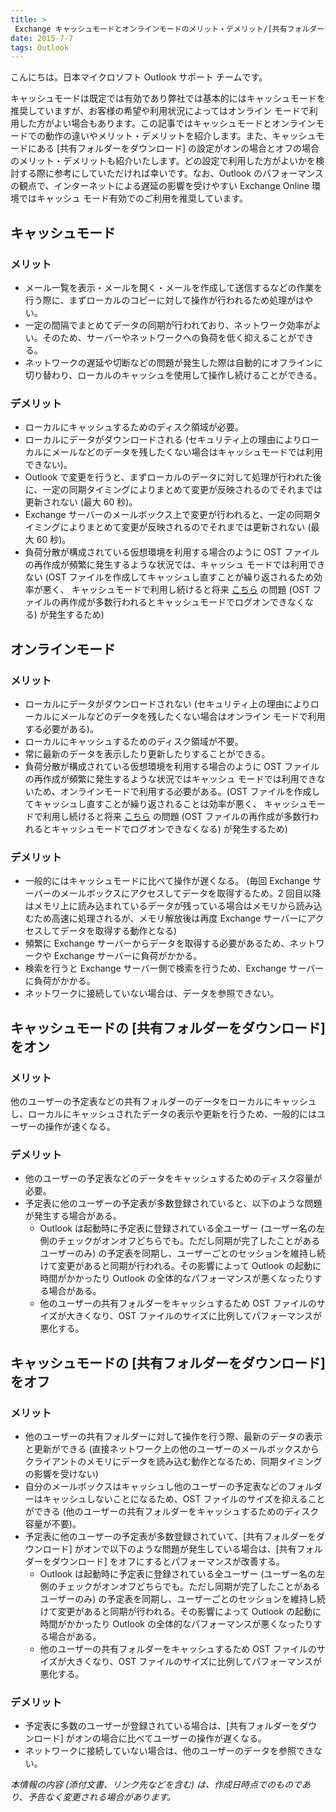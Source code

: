 ```yaml
---
title: > 
 Exchange キャッシュモードとオンラインモードのメリット・デメリット/[共有フォルダーをダウンロード] のメリット・デメリット
date: 2015-7-7
tags: Outlook
---
```


こんにちは。日本マイクロソフト Outlook サポート チームです。

キャッシュモードは既定では有効であり弊社では基本的にはキャッシュモードを推奨していますが、お客様の希望や利用状況によってはオンライン モードで利用した方がよい場合もあります。この記事ではキャッシュモードとオンラインモードでの動作の違いやメリット・デメリットを紹介します。また、キャッシュモードにある [共有フォルダーをダウンロード] の設定がオンの場合とオフの場合のメリット・デメリットも紹介いたします。どの設定で利用した方がよいかを検討する際に参考にしていただければ幸いです。なお、Outlook のパフォーマンスの観点で、インターネットによる遅延の影響を受けやすい Exchange Online 環境ではキャッシュ モード有効でのご利用を推奨しています。


## キャッシュモード

### メリット
- メール一覧を表示・メールを開く・メールを作成して送信するなどの作業を行う際に、まずローカルのコピーに対して操作が行われるため処理がはやい。
- 一定の間隔でまとめてデータの同期が行われており、ネットワーク効率がよい。そのため、サーバーやネットワークへの負荷を低く抑えることができる。
- ネットワークの遅延や切断などの問題が発生した際は自動的にオフラインに切り替わり、ローカルのキャッシュを使用して操作し続けることができる。

### デメリット
- ローカルにキャッシュするためのディスク領域が必要。
- ローカルにデータがダウンロードされる (セキュリティ上の理由によりローカルにメールなどのデータを残したくない場合はキャッシュモードでは利用できない)。
- Outlook で変更を行うと、まずローカルのデータに対して処理が行われた後に、一定の同期タイミングによりまとめて変更が反映されるのでそれまでは更新されない (最大 60 秒)。
- Exchange サーバーのメールボックス上で変更が行われると、一定の同期タイミングによりまとめて変更が反映されるのでそれまでは更新されない (最大 60 秒)。
- 負荷分散が構成されている仮想環境を利用する場合のように OST ファイルの再作成が頻繁に発生するような状況では、キャッシュ モードでは利用できない (OST ファイルを作成してキャッシュし直すことが繰り返されるため効率が悪く、 キャッシュモードで利用し続けると将来 [こちら](https://learn.microsoft.com/en-us/outlook/troubleshoot/performance/cannot-start-outlook-in-cached-mode-or-create-profile) の問題 (OST ファイルの再作成が多数行われるとキャッシュモードでログオンできなくなる) が発生するため)

## オンラインモード

### メリット
- ローカルにデータがダウンロードされない (セキュリティ上の理由によりローカルにメールなどのデータを残したくない場合はオンライン モードで利用する必要がある)。
- ローカルにキャッシュするためのディスク領域が不要。
- 常に最新のデータを表示したり更新したりすることができる。
- 負荷分散が構成されている仮想環境を利用する場合のように OST ファイルの再作成が頻繁に発生するような状況ではキャッシュ モードでは利用できないため、オンラインモードで利用する必要がある。(OST ファイルを作成してキャッシュし直すことが繰り返されることは効率が悪く、 キャッシュモードで利用し続けると将来 [こちら](https://learn.microsoft.com/en-us/outlook/troubleshoot/performance/cannot-start-outlook-in-cached-mode-or-create-profile) の問題 (OST ファイルの再作成が多数行われるとキャッシュモードでログオンできなくなる) が発生するため)

### デメリット
- 一般的にはキャッシュモードに比べて操作が遅くなる。
(毎回 Exchange サーバーのメールボックスにアクセスしてデータを取得するため。2 回目以降はメモリ上に読み込まれているデータが残っている場合はメモリから読み込むため高速に処理されるが、メモリ解放後は再度 Exchange サーバーにアクセスしてデータを取得する動作となる)
- 頻繁に Exchange サーバーからデータを取得する必要があるため、ネットワークや Exchange サーバーに負荷がかかる。
- 検索を行うと Exchange サーバー側で検索を行うため、Exchange サーバーに負荷がかかる。
- ネットワークに接続していない場合は、データを参照できない。


## キャッシュモードの [共有フォルダーをダウンロード] をオン

### メリット
他のユーザーの予定表などの共有フォルダーのデータをローカルにキャッシュし、ローカルにキャッシュされたデータの表示や更新を行うため、一般的にはユーザーの操作が速くなる。

### デメリット
- 他のユーザーの予定表などのデータをキャッシュするためのディスク容量が必要。
- 予定表に他のユーザーの予定表が多数登録されていると、以下のような問題が発生する場合がある。
  - Outlook は起動時に予定表に登録されている全ユーザー (ユーザー名の左側のチェックがオンオフどちらでも。ただし同期が完了したことがあるユーザーのみ) の予定表を同期し、ユーザーごとのセッションを維持し続けて変更があると同期が行われる。その影響によって Outlook の起動に時間がかかったり Outlook の全体的なパフォーマンスが悪くなったりする場合がある。
  - 他のユーザーの共有フォルダーをキャッシュするため OST ファイルのサイズが大きくなり、OST ファイルのサイズに比例してパフォーマンスが悪化する。

## キャッシュモードの [共有フォルダーをダウンロード] をオフ

### メリット
- 他のユーザーの共有フォルダーに対して操作を行う際、最新のデータの表示と更新ができる (直接ネットワーク上の他のユーザーのメールボックスからクライアントのメモリにデータを読み込む動作となるため、同期タイミングの影響を受けない)
- 自分のメールボックスはキャッシュし他のユーザーの予定表などのフォルダーはキャッシュしないことになるため、OST ファイルのサイズを抑えることができる (他のユーザーの共有フォルダーをキャッシュするためのディスク容量が不要)。
- 予定表に他のユーザーの予定表が多数登録されていて、[共有フォルダーをダウンロード] がオンで以下のような問題が発生している場合は、[共有フォルダーをダウンロード] をオフにするとパフォーマンスが改善する。
  - Outlook は起動時に予定表に登録されている全ユーザー (ユーザー名の左側のチェックがオンオフどちらでも。ただし同期が完了したことがあるユーザーのみ) の予定表を同期し、ユーザーごとのセッションを維持し続けて変更があると同期が行われる。その影響によって Outlook の起動に時間がかかったり Outlook の全体的なパフォーマンスが悪くなったりする場合がある。
  - 他のユーザーの共有フォルダーをキャッシュするため OST ファイルのサイズが大きくなり、OST ファイルのサイズに比例してパフォーマンスが悪化する。

### デメリット
- 予定表に多数のユーザーが登録されている場合は、[共有フォルダーをダウンロード] がオンの場合に比べてユーザーの操作が遅くなる。
- ネットワークに接続していない場合は、他のユーザーのデータを参照できない。

*本情報の内容 (添付文書、リンク先などを含む) は、作成日時点でのものであり、予告なく変更される場合があります。*